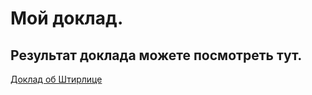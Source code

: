 # Мой доклад.

## Результат доклада можете посмотреть тут.

[Доклад об Штирлице](https://github.com/Alexey-Antipin/report__case__stierlitz)
